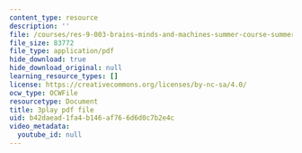 ```yaml
---
content_type: resource
description: ''
file: /courses/res-9-003-brains-minds-and-machines-summer-course-summer-2015/b42daead1fa4b146af766d6d0c7b2e4c_i0-2sd9RQ6E.pdf
file_size: 83772
file_type: application/pdf
hide_download: true
hide_download_original: null
learning_resource_types: []
license: https://creativecommons.org/licenses/by-nc-sa/4.0/
ocw_type: OCWFile
resourcetype: Document
title: 3play pdf file
uid: b42daead-1fa4-b146-af76-6d6d0c7b2e4c
video_metadata:
  youtube_id: null
---
```

